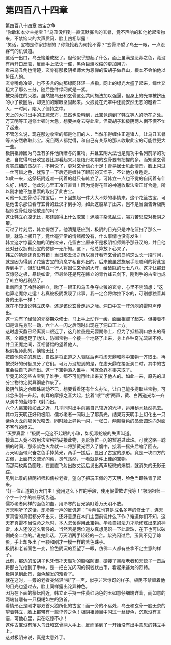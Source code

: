 # 第四百八十四章

第四百八十四章 古宝之争\
“你敢和本少主抢宝？”乌丑没料到一直沉默寡言的玄骨，竟不声响的和他抢起宝物来，不禁恼火的大声质问，脸上凶相毕露！\
“笑话，宝物是你家炼制的？你能抢我为何抢不得？”玄骨冷望了乌丑一眼，一点没客气的讥讽道。\
这话一出口，乌丑恼羞成怒了。但他似乎想起了什么，面上虽满是恶毒之色，竟没有再开口反驳，反而手上法诀一催，黑色巨蟒收缩的更加用力。\
看来乌丑倒也清楚，玄骨有那极阴祖师大为忌惮的蛮胡子做靠山，根本不会怕他以势压人的。\
玄骨嘴角冷笑，也不多言的向那绿网轻轻一点指。网上的绿光大盛了起来，绿丝又粗大了那么三分，随后整件绿网就是一紧。\
被束缚住的火狼，虽然被乌丑和玄骨这么共同施法加以强逼，但身上的光罩被挤压的小了数圈后，却更加的耀眼坚固起来。火狼竟在光罩中还能安然无恙的瞪着二人，一时间，陷入了僵持之中。\
天上的大打出手的正魔双方，显然也没料到，此宝竟跑到了韩立等人的所在之处。万天明等正道修士顿时大急，想要抽身去夺此宝。但蛮胡子和极阴两人倒不慌不忙了起来。\
不管怎么说，现在那边收宝的都是他们的人，当然乐得缠住正道诸人，让乌丑玄骨等人安然收取此宝。况且两人都觉得，和自己有关系的那人收取此宝的可能性更大一些。\
极阴祖师因为乌丑有多件他所赠与的宝物，并且玄阴大法也是魔功中名列前茅的功法，自觉得乌丑收宝要比那看起来只是结丹初期的玄骨要有把握的多。而知道玄骨真实底细的蛮胡子，不用说了，更对玄骨信心十足！青易居士见此情景，脸上闪过一丝可惜之色，犹豫了一下后还是缠住了眼前的天悟子，不让他分身遁走。\
如此一来，这祭坛附近唯一闲着的就只有韩立了。可韩立一点也不觉的自闲着有什么好，相反，他此刻心里正冷汗直冒！因为觉得花篮的神通收取法宝正好合适，所以刚才他不加思索的取出了此古宝。\
可他一见玄骨动手抢宝后，一下回想起一件大大不妙的事情来。这个花篮古宝，可是他击杀那位看守玄骨的丑汉才到手的，如此这般拿了出来，岂不是当面告诉极阴祖师玄骨就是他放走的吗？\
这让韩立心凉无比，那还顾得上什么取宝！满脑子杂念乱生，竭力苦思应对极阴之策。\
可过了片刻后，韩立愕然了。他清楚感应到，极阴的目光只是冲花篮扫了那么一眼，就马上挪开了，竟丝毫异常的情绪都没有，什么事情也没有发生！\
韩立这才惊喜交加的明白过来，花篮古宝原来不是极阴祖师赐予那丑汉的，并且他还对丑汉拥有此宝的仿佛一无所知。这下，他总算放下心来了。\
韩立的猜测还真没有错！当日那丑汉之所以离开看守玄骨的岛屿这么长一段时间，就是因为得到了花篮古宝的消息才私自外出的。后来他虽然施展手段顺利的将此宝弄到手了，但却让韩立一行人将困住玄骨的大阵，给破除的七七八八。这才让那丑汉惊怒之极，暴跳如雷，但最终还是死在韩立的青竹蜂云剑下，刚到手的古宝也成了韩立的战利品了。\
重新回复了冷静的韩立，瞅了一眼正和乌丑争夺火狼的玄骨，心里不禁暗想：“这也算老魔你走运！若真被极阴发现了此事，我一定会将你拉下水的，可别想独善其身的无事一样！”\
就在不知该说韩立庆幸，还是该说玄骨走运之际。洞口中又一阵沉闷的雷鸣声传出。\
这一次有了经验的元婴期众修士，马上手上动作一缓，面面相觑了起来。但接着不知是谁先身形一动，六个人一闪之后同时出现在了洞口正上方。\
这时虚天鼎已经离洞口很近了，这几位虽是元婴期修士，但为了抵挡洞口放出的奇寒，全都运足了功法，防御宝物一个接一个地祭了出来，身上各种奇光流转不停。并且正魔之间，互相警惕的望着他人。\
极阴祖师此刻，懊恼无比！\
按照他原先的想法，自然是将正道之人驱除后再将虚天鼎和鼎中宝物一齐取出，再按说好的份额瓜分了它们。可万万没想到的是，在虚天鼎在接近洞口时，其中的古宝会独自飞遁而出。这一下宝物落入谁手，可就全靠本事来取了。\
毕竟无论这些古宝到了谁手，都不可能再吐出来交予他人的。如此一来，原先的瓜分宝物约定就算彻底作废了。\
极阴气恼之余眼珠转动不已，想要看看还有什么办法，让自己能多捞取些宝物。可此念头刚一升起，刺耳的摩擦之音大起，接着“嗖”“嗖”两声，黄、白两道光华一齐从洞中的蓝焰中飞射而出。\
六个人离宝物如此之近，几乎同时出手向离自己较近的光华，运用秘术猛然抓去。\
其中万天明正好和极阴、儒衫老者一同瞅上了那黄光。结果万天明手上幻化出一只紫色火龙向那黄光咬去，同时脸上异色一闪，一张口，两颗紫色的晶莹圆珠向对面不客气的喷去。\
“天罗真雷！”极阴一见这不起眼的小珠，如见毒蛇般的失声叫道。\
接着二人竟不敢用法宝格挡硬接此物，身形急忙一闪的暂避过此珠。可就这略一耽搁的时间，那条紫色火龙就一口将那黄光吞入了腹中，接着一摇头后缩了回去。\
万天明面带兴奋之色手捧黄光，两手一搓后，显出了古宝的原形。竟是一块四方的古佩，上面符文流光闪动，灵气荡然，一看就是件上佳的宝物。\
而那两枚紫色圆珠，在直直飞射出数丈远后发出两声轻微的爆裂，就消失的无影无踪。\
见到此景的极阴祖师和儒衫老者，望向了把玩玉佩的万天明，脸色当即铁青了起来。\
“好一位正道的万大门主！竟用这么下作的手段，使用假雷欺诈我等！”极阴祖师一个字一个字的咬牙切齿道。\
儒衫老者同样的面色如血，用冷寒的目光紧盯着万天明不放。\
万天明听了这话，却冷笑一声的反讥道：“亏两位也算是成名多年的修士了，连天罗真雷的真假都分不出来，还好意思在本门主面前说什么下作？难道你们不知，这天罗真雷不当性命之危时，本人怎舍得用此宝物。毕竟自损法力才能修炼出来的神雷，本人还没这么奢侈的。当然若是两位道友真想见识一下此雷珠，在下也可以破例成全二位的。”说完此话，万天明两手轻轻的一合。紫光闪过后，玉佩不见了踪影，手上却多出了一颗和刚才一模一样的紫色珠子。\
极阴和老者面色一变，脸色阴沉的互望了一眼，仿佛二人都有些拿不定主意的样子。\
此刻，那边的蛮胡子也凭借托天魔功的超强防御，硬接了黑瘦老者和天悟子一击后将那白光抢到了手中。是一把白光闪闪的铜钱状古币，看起来甚为的奇特。\
极阴见到此景，面色越发的难看了。\
就在这时，一旁的老者突然轻“咦”了一声，似乎非常惊讶的样子。极阴不禁顺着他的目光也望过去，脸上同样露出诧异神色。\
因为在下面的祭坛附近，韩立正手持一件黄红两色的玉如意仔细端详着，而如意的两端各雕有一只栩栩如生的狼首。\
看情形正是刚才那双首火狼所化的古宝！而一旁的不远处，乌丑和玄骨一脸无奈的望着韩立，脸上都带有一些悻悻之色！极阴祖师目中闪过一丝疑色，沉默没有言语，可他心里，实在吃惊不小！\
这件古宝没有落入乌丑和玄骨两人手上，反而落到了一开始没有出手意思的韩立手上。\
这对极阴来说，真是太意外了。
